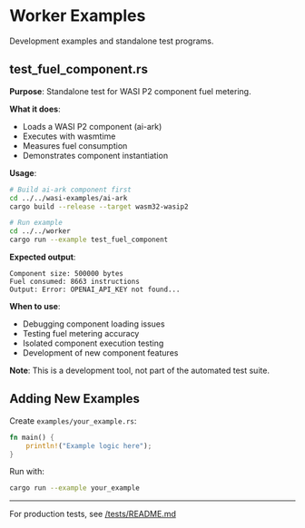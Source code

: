 # Worker Examples

Development examples and standalone test programs.

## test_fuel_component.rs

**Purpose**: Standalone test for WASI P2 component fuel metering.

**What it does**:
- Loads a WASI P2 component (ai-ark)
- Executes with wasmtime
- Measures fuel consumption
- Demonstrates component instantiation

**Usage**:
```bash
# Build ai-ark component first
cd ../../wasi-examples/ai-ark
cargo build --release --target wasm32-wasip2

# Run example
cd ../../worker
cargo run --example test_fuel_component
```

**Expected output**:
```
Component size: 500000 bytes
Fuel consumed: 8663 instructions
Output: Error: OPENAI_API_KEY not found...
```

**When to use**:
- Debugging component loading issues
- Testing fuel metering accuracy
- Isolated component execution testing
- Development of new component features

**Note**: This is a development tool, not part of the automated test suite.

## Adding New Examples

Create `examples/your_example.rs`:
```rust
fn main() {
    println!("Example logic here");
}
```

Run with:
```bash
cargo run --example your_example
```

---

For production tests, see [/tests/README.md](../../tests/README.md)
